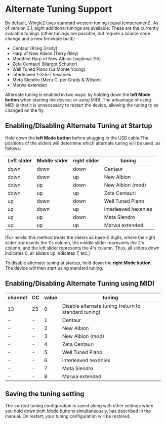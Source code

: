 # Alternate Tuning Support

By default, Wingie2 uses standard western tuning (equal temperament). As of version 3.1, eight additional tunings are available. These are the currently available tunings (other tunings are possible, but require a source code change and a new firmware buid):

 * Centaur (Kraig Grady)
 * Harp of New Albion (Terry Riley)
 * Modified Harp of New Albion (septimal 7th)
 * Zeta Centauri (Margot Schulter)
 * Well Tuned Piano (La Monte Young)
 * interleaved 1-3-5-7 hexanies
 * Meta Slendro (Meru C, per Grady & Wilson)
 * Marwa extended

 Alternate tuning is enabled in two ways: by holding down the **left Mode button** when starting the device; or using MIDI. The advantage of using MIDI is that it is unnecessary to restart the device, allowing the tuning to be changed on the fly.

 ## Enabling/Disabling Alternate Tuning at Startup

 Hold down the **left Mode button** before plugging in the USB cable.The positions of the sliders will determine which alternate tuning will be used, as follows:

 | Left slider | Middle slider| right slider| tuning |
 |---|---|---|---|
 | down | down | down | Centaur |
 | down | down | up| New Albion |
 | down | up | down | New Albion (mod) |
 | down | up | up | Zeta Centauri |
 | up | down | down| Well Tuned Piano |
 | up | down | up | interleaved hexanies |
 | up | up | down | Meta Slendro |
 | up | up | up | Marwa extended |

 [For nerds: this method treats the sliders as base-2 digits, where the right slider represents the 1's column, the middle slider represents the 2's column, and the left slider represents the 4's column. Thus, all sliders down indicates 0, all sliders up indicates 7, etc.]

 To disable alternate tuning at startup, hold down the **right Mode button**. The device will then start using standard tuning.

 ## Enabling/Disabling Alternate Tuning using MIDI

 | channel| CC| value| tuning|
 | --- | ---| --- | --- |
 | 13 | 23 | 0 | Disable alternate tuning (return to standard tuning) |
 |-|-|1| Centaur|
 |-|-|2| New Albion|
 |-|-|3| New Albion (mod) |
 |-|-|4| Zeta Centauri|
 |-|-|5| Well Tuned Piano|
 |-|-|6| interleaved hexanies|
 |-|-|7| Meta Slendro|
 |-|-|8| Marwa extended|

## Saving the tuning setting

The current tuning configuration is saved along with other settings when you hold down both Mode buttons simultaneously, has described in the manual. On restart, your tuning configuration will be restored.